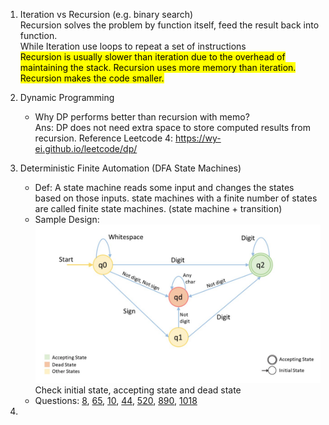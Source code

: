1. Iteration vs Recursion (e.g. binary search)
<br>Recursion solves the problem by function itself, feed the result back into function.
<br>While Iteration use loops to repeat a set of instructions
<br><mark>Recursion is usually slower than iteration due to the overhead of maintaining the stack. Recursion uses more 
memory than iteration. Recursion makes the code smaller.</mark>

2. Dynamic Programming 
   - Why DP performs better than recursion with memo?
    <br>Ans: DP does not need extra space to store computed results from recursion.
   Reference Leetcode 4: https://wy-ei.github.io/leetcode/dp/

3. Deterministic Finite Automation (DFA State Machines)
   - Def: A state machine reads some input and changes the states based on those inputs. state machines with a finite 
   number of states are called finite state machines. (state machine + transition)
   - Sample Design: ![state machine example.png](Diagram%2Fstate%20machine%20example.png)Check initial state, 
   accepting state and dead state
   - Questions: [8](https://leetcode.com/problems/string-to-integer-atoi/description/),
                [65](https://leetcode.com/problems/valid-number/),
                [10](https://leetcode.com/problems/regular-expression-matching/),
                [44](https://leetcode.com/problems/wildcard-matching/),
                [520](https://leetcode.com/problems/detect-capital/),
                [890](https://leetcode.com/problems/find-and-replace-pattern/),
                [1018](https://leetcode.com/problems/binary-prefix-divisible-by-5/)
4. 